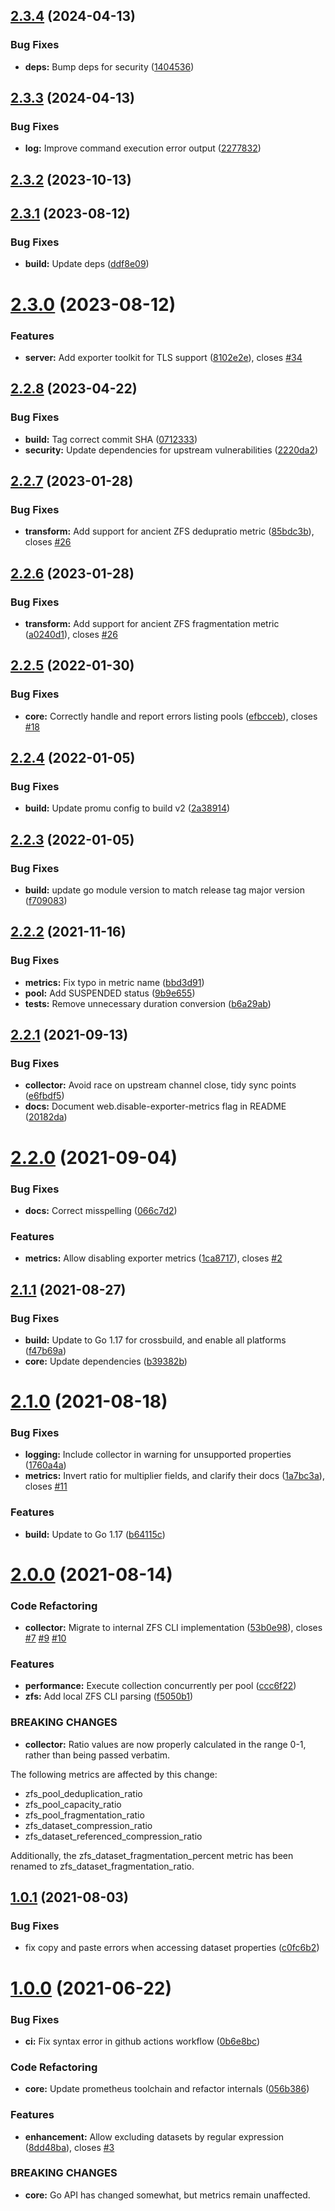 ## [2.3.4](https://github.com/pdf/zfs_exporter/compare/v2.3.3...v2.3.4) (2024-04-13)


### Bug Fixes

* **deps:** Bump deps for security ([1404536](https://github.com/pdf/zfs_exporter/commit/1404536))




## [2.3.3](https://github.com/pdf/zfs_exporter/compare/v2.3.2...v2.3.3) (2024-04-13)


### Bug Fixes

* **log:** Improve command execution error output ([2277832](https://github.com/pdf/zfs_exporter/commit/2277832))




## [2.3.2](https://github.com/pdf/zfs_exporter/compare/v2.3.1...v2.3.2) (2023-10-13)




## [2.3.1](https://github.com/pdf/zfs_exporter/compare/v2.3.0...v2.3.1) (2023-08-12)


### Bug Fixes

* **build:** Update deps ([ddf8e09](https://github.com/pdf/zfs_exporter/commit/ddf8e09))




# [2.3.0](https://github.com/pdf/zfs_exporter/compare/v2.2.8...v2.3.0) (2023-08-12)


### Features

* **server:** Add exporter toolkit for TLS support ([8102e2e](https://github.com/pdf/zfs_exporter/commit/8102e2e)), closes [#34](https://github.com/pdf/zfs_exporter/issues/34)




## [2.2.8](https://github.com/pdf/zfs_exporter/compare/v2.2.7...v2.2.8) (2023-04-22)


### Bug Fixes

* **build:** Tag correct commit SHA ([0712333](https://github.com/pdf/zfs_exporter/commit/0712333))
* **security:** Update dependencies for upstream vulnerabilities ([2220da2](https://github.com/pdf/zfs_exporter/commit/2220da2))




## [2.2.7](https://github.com/pdf/zfs_exporter/compare/v2.2.6...v2.2.7) (2023-01-28)


### Bug Fixes

* **transform:** Add support for ancient ZFS dedupratio metric ([85bdc3b](https://github.com/pdf/zfs_exporter/commit/85bdc3b)), closes [#26](https://github.com/pdf/zfs_exporter/issues/26)




## [2.2.6](https://github.com/pdf/zfs_exporter/compare/v2.2.5...v2.2.6) (2023-01-28)


### Bug Fixes

* **transform:** Add support for ancient ZFS fragmentation metric ([a0240d1](https://github.com/pdf/zfs_exporter/commit/a0240d1)), closes [#26](https://github.com/pdf/zfs_exporter/issues/26)




## [2.2.5](https://github.com/pdf/zfs_exporter/compare/v2.2.4...v2.2.5) (2022-01-30)


### Bug Fixes

* **core:** Correctly handle and report errors listing pools ([efbcceb](https://github.com/pdf/zfs_exporter/commit/efbcceb)), closes [#18](https://github.com/pdf/zfs_exporter/issues/18)




## [2.2.4](https://github.com/pdf/zfs_exporter/compare/v2.2.3...v2.2.4) (2022-01-05)


### Bug Fixes

* **build:** Update promu config to build v2 ([2a38914](https://github.com/pdf/zfs_exporter/commit/2a38914))




## [2.2.3](https://github.com/pdf/zfs_exporter/compare/v2.2.2...v2.2.3) (2022-01-05)


### Bug Fixes

* **build:** update go module version to match release tag major version ([f709083](https://github.com/pdf/zfs_exporter/commit/f709083))




## [2.2.2](https://github.com/pdf/zfs_exporter/compare/v2.2.1...v2.2.2) (2021-11-16)


### Bug Fixes

* **metrics:** Fix typo in metric name ([bbd3d91](https://github.com/pdf/zfs_exporter/commit/bbd3d91))
* **pool:** Add SUSPENDED status ([9b9e655](https://github.com/pdf/zfs_exporter/commit/9b9e655))
* **tests:** Remove unnecessary duration conversion ([b6a29ab](https://github.com/pdf/zfs_exporter/commit/b6a29ab))




## [2.2.1](https://github.com/pdf/zfs_exporter/compare/v2.2.0...v2.2.1) (2021-09-13)


### Bug Fixes

* **collector:** Avoid race on upstream channel close, tidy sync points ([e6fbdf5](https://github.com/pdf/zfs_exporter/commit/e6fbdf5))
* **docs:** Document web.disable-exporter-metrics flag in README ([20182da](https://github.com/pdf/zfs_exporter/commit/20182da))




# [2.2.0](https://github.com/pdf/zfs_exporter/compare/v2.1.1...v2.2.0) (2021-09-04)


### Bug Fixes

* **docs:** Correct misspelling ([066c7d2](https://github.com/pdf/zfs_exporter/commit/066c7d2))


### Features

* **metrics:** Allow disabling exporter metrics ([1ca8717](https://github.com/pdf/zfs_exporter/commit/1ca8717)), closes [#2](https://github.com/pdf/zfs_exporter/issues/2)




## [2.1.1](https://github.com/pdf/zfs_exporter/compare/v2.1.0...v2.1.1) (2021-08-27)


### Bug Fixes

* **build:** Update to Go 1.17 for crossbuild, and enable all platforms ([f47b69a](https://github.com/pdf/zfs_exporter/commit/f47b69a))
* **core:** Update dependencies ([b39382b](https://github.com/pdf/zfs_exporter/commit/b39382b))




# [2.1.0](https://github.com/pdf/zfs_exporter/compare/v2.0.0...v2.1.0) (2021-08-18)


### Bug Fixes

* **logging:** Include collector in warning for unsupported properties ([1760a4a](https://github.com/pdf/zfs_exporter/commit/1760a4a))
* **metrics:** Invert ratio for multiplier fields, and clarify their docs ([1a7bc3a](https://github.com/pdf/zfs_exporter/commit/1a7bc3a)), closes [#11](https://github.com/pdf/zfs_exporter/issues/11)


### Features

* **build:** Update to Go 1.17 ([b64115c](https://github.com/pdf/zfs_exporter/commit/b64115c))




# [2.0.0](https://github.com/pdf/zfs_exporter/compare/v1.0.1...v2.0.0) (2021-08-14)


### Code Refactoring

* **collector:** Migrate to internal ZFS CLI implementation ([53b0e98](https://github.com/pdf/zfs_exporter/commit/53b0e98)), closes [#7](https://github.com/pdf/zfs_exporter/issues/7) [#9](https://github.com/pdf/zfs_exporter/issues/9) [#10](https://github.com/pdf/zfs_exporter/issues/10)


### Features

* **performance:** Execute collection concurrently per pool ([ccc6f22](https://github.com/pdf/zfs_exporter/commit/ccc6f22))
* **zfs:** Add local ZFS CLI parsing ([f5050b1](https://github.com/pdf/zfs_exporter/commit/f5050b1))


### BREAKING CHANGES

* **collector:** Ratio values are now properly calculated in the range
0-1, rather than being passed verbatim.

The following metrics are affected by this change:
- zfs_pool_deduplication_ratio
- zfs_pool_capacity_ratio
- zfs_pool_fragmentation_ratio
- zfs_dataset_compression_ratio
- zfs_dataset_referenced_compression_ratio

Additionally, the zfs_dataset_fragmentation_percent metric has been
renamed to zfs_dataset_fragmentation_ratio.




## [1.0.1](https://github.com/pdf/zfs_exporter/compare/v1.0.0...v1.0.1) (2021-08-03)


### Bug Fixes

* fix copy and paste errors when accessing dataset properties ([c0fc6b2](https://github.com/pdf/zfs_exporter/commit/c0fc6b2))




# [1.0.0](https://github.com/pdf/zfs_exporter/compare/v0.0.3...v1.0.0) (2021-06-22)


### Bug Fixes

* **ci:** Fix syntax error in github actions workflow ([0b6e8bc](https://github.com/pdf/zfs_exporter/commit/0b6e8bc))


### Code Refactoring

* **core:** Update prometheus toolchain and refactor internals ([056b386](https://github.com/pdf/zfs_exporter/commit/056b386))


### Features

* **enhancement:** Allow excluding datasets by regular expression ([8dd48ba](https://github.com/pdf/zfs_exporter/commit/8dd48ba)), closes [#3](https://github.com/pdf/zfs_exporter/issues/3)


### BREAKING CHANGES

* **core:** Go API has changed somewhat, but metrics remain
unaffected.




